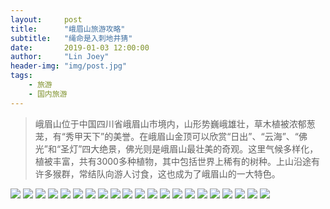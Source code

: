 ```yaml
---
layout:     post
title:      "峨眉山旅游攻略"
subtitle:   "绳命是入刺地井猜"
date:       2019-01-03 12:00:00
author:     "Lin Joey"
header-img: "img/post.jpg"
tags:
    - 旅游
    - 国内旅游
---
```

>峨眉山位于中国四川省峨眉山市境内，山形势巍峨雄壮，草木植被浓郁葱茏，有“秀甲天下”的美誉。在峨眉山金顶可以欣赏“日出”、“云海”、“佛光”和“圣灯”四大绝景，佛光则是峨眉山最壮美的奇观。这里气候多样化，植被丰富，共有3000多种植物，其中包括世界上稀有的树种。上山沿途有许多猴群，常结队向游人讨食，这也成为了峨眉山的一大特色。

![](https://linjoey-image.oss-cn-beijing.aliyuncs.com/我是驴友-峨眉山旅游攻略_页面_01.jpg)
![](https://linjoey-image.oss-cn-beijing.aliyuncs.com/我是驴友-峨眉山旅游攻略_页面_02.jpg)
![](https://linjoey-image.oss-cn-beijing.aliyuncs.com/我是驴友-峨眉山旅游攻略_页面_03.jpg)
![](https://linjoey-image.oss-cn-beijing.aliyuncs.com/我是驴友-峨眉山旅游攻略_页面_04.jpg)
![](https://linjoey-image.oss-cn-beijing.aliyuncs.com/我是驴友-峨眉山旅游攻略_页面_05.jpg)
![](https://linjoey-image.oss-cn-beijing.aliyuncs.com/我是驴友-峨眉山旅游攻略_页面_06.jpg)
![](https://linjoey-image.oss-cn-beijing.aliyuncs.com/我是驴友-峨眉山旅游攻略_页面_07.jpg)
![](https://linjoey-image.oss-cn-beijing.aliyuncs.com/我是驴友-峨眉山旅游攻略_页面_08.jpg)
![](https://linjoey-image.oss-cn-beijing.aliyuncs.com/我是驴友-峨眉山旅游攻略_页面_09.jpg)
![](https://linjoey-image.oss-cn-beijing.aliyuncs.com/我是驴友-峨眉山旅游攻略_页面_10.jpg)
![](https://linjoey-image.oss-cn-beijing.aliyuncs.com/我是驴友-峨眉山旅游攻略_页面_11.jpg)
![](https://linjoey-image.oss-cn-beijing.aliyuncs.com/我是驴友-峨眉山旅游攻略_页面_12.jpg)
![](https://linjoey-image.oss-cn-beijing.aliyuncs.com/我是驴友-峨眉山旅游攻略_页面_13.jpg)
![](https://linjoey-image.oss-cn-beijing.aliyuncs.com/我是驴友-峨眉山旅游攻略_页面_14.jpg)
![](https://linjoey-image.oss-cn-beijing.aliyuncs.com/我是驴友-峨眉山旅游攻略_页面_15.jpg)
![](https://linjoey-image.oss-cn-beijing.aliyuncs.com/我是驴友-峨眉山旅游攻略_页面_16.jpg)
![](https://linjoey-image.oss-cn-beijing.aliyuncs.com/我是驴友-峨眉山旅游攻略_页面_17.jpg)
![](https://linjoey-image.oss-cn-beijing.aliyuncs.com/我是驴友-峨眉山旅游攻略_页面_18.jpg)
![](https://linjoey-image.oss-cn-beijing.aliyuncs.com/我是驴友-峨眉山旅游攻略_页面_19.jpg)
![](https://linjoey-image.oss-cn-beijing.aliyuncs.com/我是驴友-峨眉山旅游攻略_页面_20.jpg)
![](https://linjoey-image.oss-cn-beijing.aliyuncs.com/我是驴友-峨眉山旅游攻略_页面_21.jpg)
